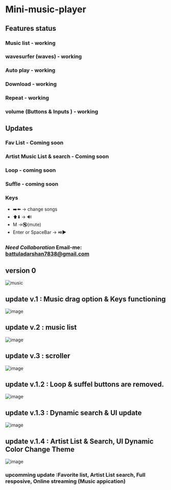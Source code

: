 # Mini-music-player
## Features status
### Music list - working
### wavesurfer (waves) - working
### Auto play - working
### Download - working
### Repeat - working
### volume (Buttons & Inputs ) - working

## Updates
### Fav List - Coming soon
### Artist Music List & search - Coming soon
### Loop - coming soon
### Suffle - coming soon

### Keys
- ➡️⬅️ -> change songs
- ⬆️⬇️ -> 🔊
- M ->🔇(mute)
- Enter or SpaceBar -> ⏯️▶️

### *Need Collaboration* Email-me: battuladarshan7838@gmail.com
## version 0 
![music](https://github.com/darshan1005/Mini-Music-player/assets/114302987/a1b229b7-f829-49df-ba7b-0cb6aa411bd6)
## update v.1 : Music drag option & Keys functioning
![image](https://github.com/darshan1005/Mini-Music-player/assets/114302987/ad3a7f90-1495-450d-b9d7-0355d4ab3ab1)
## update v.2 : music list 
![image](https://github.com/darshan1005/Mini-Music-player/assets/114302987/b3172c85-68cd-4c41-8410-767e7f2a25a1)
## update v.3 : scroller
![image](https://github.com/darshan1005/Mini-Music-player/assets/114302987/07e1a152-06dc-4d8d-9017-63ed0141336d)
## update v.1.2 : Loop & suffel buttons are removed.
![image](https://github.com/darshan1005/Mini-Music-player/assets/114302987/3567a60d-cbfd-45df-8537-9dd14c2adb13)
## update v.1.3 : Dynamic search & UI update
![image](https://github.com/darshan1005/Mini-Music-player/assets/114302987/58b10860-c433-4bcd-b703-0c7f68d3d8ed)
## update v.1.4 : Artist List & Search, UI Dynamic Color Change Theme
![image](https://github.com/darshan1005/Mini-Music-player/assets/114302987/f9bf5096-93a9-46b4-a5b8-dcfaf686bb1c)

### upcomming update :Favorite list, Artist List search, Full resposive, Online streaming (Music appication)
